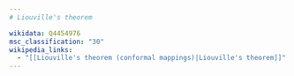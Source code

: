 ```yaml
---
# Liouville's theorem

wikidata: Q4454976
msc_classification: "30"
wikipedia_links:
  - "[[Liouville's theorem (conformal mappings)|Liouville's theorem]]"
---
```


